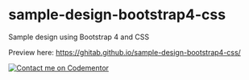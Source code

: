 # sample-design-bootstrap4-css
Sample design using Bootstrap 4 and CSS

Preview here: https://ghitab.github.io/sample-design-bootstrap4-css/

[![Contact me on Codementor](https://www.codementor.io/m-badges/ghitab/find-me-on-cm-b.svg)](https://www.codementor.io/@ghitab?refer=badge)
